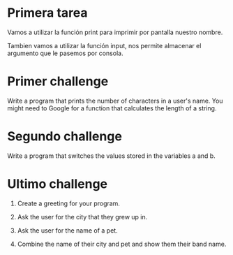 # Primera tarea

Vamos a utilizar la función print para imprimir por pantalla nuestro nombre.

Tambien vamos a utilizar la función input, nos permite almacenar el argumento que le pasemos por consola.

# Primer challenge

Write a program that prints the number of characters in a user's name. You might need to Google for a function that calculates the length of a string.

# Segundo challenge

Write a program that switches the values stored in the variables a and b.

# Ultimo challenge

1. Create a greeting for your program.

2. Ask the user for the city that they grew up in.

3. Ask the user for the name of a pet.

4. Combine the name of their city and pet and show them their band name.